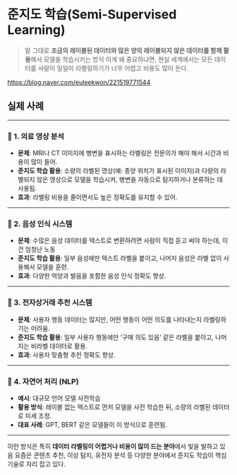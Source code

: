 # 준지도 학습(Semi-Supervised Learning)
> 말 그대로 **조금의 레이블된 데이터와 많은 양의 레이블되지 않은 데이터를 함께 활용**해서 모델을 학습시키는 방식
> 이게 왜 중요하냐면, 현실 세계에서는 모든 데이터를 사람이 일일이 라벨링하기가 너무 어렵고 비용도 많이 든다.

https://blog.naver.com/euleekwon/221519771544

## 실제 사례

---

### 🧬 1. **의료 영상 분석**
- **문제**: MRI나 CT 이미지에 병변을 표시하는 라벨링은 전문의가 해야 해서 시간과 비용이 많이 들어.
- **준지도 학습 활용**: 소량의 라벨된 영상(예: 종양 위치가 표시된 이미지)과 다량의 라벨되지 않은 영상으로 모델을 학습시켜, 병변을 자동으로 탐지하거나 분류하는 데 사용됨.
- **효과**: 라벨링 비용을 줄이면서도 높은 정확도를 유지할 수 있어.

---

### 📱 2. **음성 인식 시스템**
- **문제**: 수많은 음성 데이터를 텍스트로 변환하려면 사람이 직접 듣고 써야 하는데, 이건 엄청난 노동
- **준지도 학습 활용**: 일부 음성에만 텍스트 라벨을 붙이고, 나머지 음성은 라벨 없이 사용해서 모델을 훈련.
- **효과**: 다양한 억양과 발음을 포함한 음성 인식 정확도 향상.

---

### 🛒 3. **전자상거래 추천 시스템**
- **문제**: 사용자 행동 데이터는 많지만, 어떤 행동이 어떤 의도를 나타내는지 라벨링하기는 어려움.
- **준지도 학습 활용**: 일부 사용자 행동에만 ‘구매 의도 있음’ 같은 라벨을 붙이고, 나머지는 비라벨 데이터로 활용.
- **효과**: 사용자 맞춤형 추천 정확도 향상.

---

### 🧠 4. **자연어 처리 (NLP)**
- **예시**: 대규모 언어 모델 사전학습
- **활용 방식**: 레이블 없는 텍스트로 먼저 모델을 사전 학습한 뒤, 소량의 라벨된 데이터로 미세 조정.
- **대표 사례**: GPT, BERT 같은 모델들이 이 방식으로 훈련됨.

---

이런 방식은 특히 **데이터 라벨링이 어렵거나 비용이 많이 드는 분야**에서 빛을 발하고 있음
요즘은 콘텐츠 추천, 이상 탐지, 유전자 분석 등 다양한 분야에서 준지도 학습이 핵심 기술로 자리 잡고 있다.
